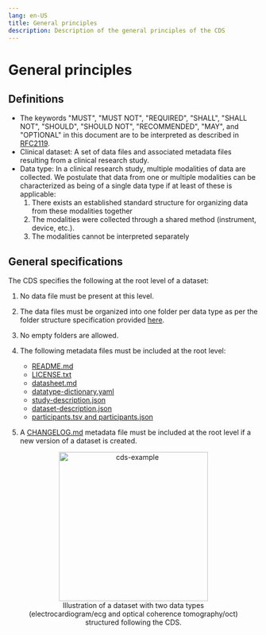 ```yaml
---
lang: en-US
title: General principles
description: Description of the general principles of the CDS
---
```


# General principles

## Definitions

- The keywords "MUST", "MUST NOT", "REQUIRED", "SHALL", "SHALL NOT", "SHOULD", "SHOULD NOT", "RECOMMENDED", "MAY", and "OPTIONAL" in this document are to be interpreted as described in [RFC2119](https://www.ietf.org/rfc/rfc2119.txt).
- Clinical dataset: A set of data files and associated metadata files resulting from a clinical research study.
- Data type: In a clinical research study, multiple modalities of data are collected. We postulate that data from one or multiple modalities can be characterized as being of a single data type if at least of these is applicable:
  1. There exists an established standard structure for organizing data from these modalities together
  2. The modalities were collected through a shared method (instrument, device, etc.).
  3. The modalities cannot be interpreted separately

## General specifications

The CDS specifies the following at the root level of a dataset:

1. No data file must be present at this level.
2. The data files must be organized into one folder per data type as per the folder structure specification provided [here](folder-structure.md).
3. No empty folders are allowed.
4. The following metadata files must be included at the root level:

   - [README.md](metadata-files/readme.md)
   - [LICENSE.txt](metadata-files/license.md)
   - [datasheet.md](metadata-files/datasheet.md)
   - [datatype-dictionary.yaml](metadata-files/datatype-dictionary.md)
   - [study-description.json](metadata-files/study-description.md)
   - [dataset-description.json](metadata-files/dataset-description.md)
   - [participants.tsv and participants.json](metadata-files/participants.md)

5. A [CHANGELOG.md](metadata-files/changelog.md) metadata file must be included at the root level if a new version of a dataset is created.

<div align="center">
  <figure>
    <img src="/images/docs/CDS-example.png" alt="cds-example" width="300"/>
    <figcaption> Illustration of a dataset with two data types (electrocardiogram/ecg and optical coherence tomography/oct) structured following the CDS. </figcaption>
  </figure>
</div>
